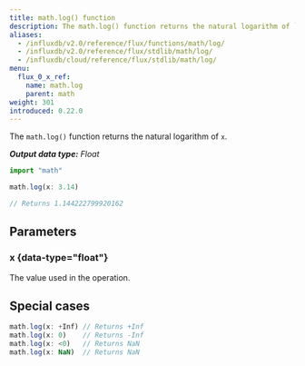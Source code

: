 ```yaml
---
title: math.log() function
description: The math.log() function returns the natural logarithm of `x`.
aliases:
  - /influxdb/v2.0/reference/flux/functions/math/log/
  - /influxdb/v2.0/reference/flux/stdlib/math/log/
  - /influxdb/cloud/reference/flux/stdlib/math/log/
menu:
  flux_0_x_ref:
    name: math.log
    parent: math
weight: 301
introduced: 0.22.0
---
```


The `math.log()` function returns the natural logarithm of `x`.

_**Output data type:** Float_

```js
import "math"

math.log(x: 3.14)

// Returns 1.144222799920162
```

## Parameters

### x {data-type="float"}
The value used in the operation.

## Special cases
```js
math.log(x: +Inf) // Returns +Inf
math.log(x: 0)    // Returns -Inf
math.log(x: <0)   // Returns NaN
math.log(x: NaN)  // Returns NaN
```
